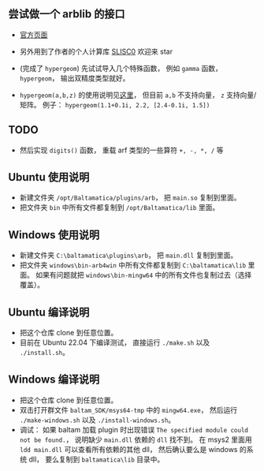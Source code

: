 ## 尝试做一个 arblib 的接口
* [官方页面](https://arblib.org/)
* 另外用到了作者的个人计算库 [SLISC0](https://github.com/MacroUniverse/SLISC0) 欢迎来 star

* (完成了 `hypergeom`) 先试试导入几个特殊函数， 例如 `gamma` 函数， `hypergeom`， 输出双精度类型就好。
* `hypergeom(a,b,z)` 的使用说明见[这里](https://www.mathworks.com/help/symbolic/hypergeom.html)， 但目前 `a,b` 不支持向量， `z` 支持向量/矩阵。 例子： `hypergeom(1.1+0.1i, 2.2, [2.4-0.1i, 1.5])`

## TODO
* 然后实现 `digits()` 函数， 重载 arf 类型的一些算符 `+, -, *, /` 等

## Ubuntu 使用说明
* 新建文件夹 `/opt/Baltamatica/plugins/arb`， 把 `main.so` 复制到里面。
* 把文件夹 `bin` 中所有文件都复制到 `/opt/Baltamatica/lib` 里面。

## Windows 使用说明
* 新建文件夹 `C:\baltamatica\plugins\arb`， 把 `main.dll` 复制到里面。
* 把文件夹 `windows\bin-arb4win` 中所有文件都复制到 `C:\baltamatica\lib` 里面。 如果有问题就把 `windows\bin-mingw64` 中的所有文件也复制过去（选择覆盖）。

## Ubuntu 编译说明
* 把这个仓库 clone 到任意位置。
* 目前在 Ubuntu 22.04 下编译测试， 直接运行 `./make.sh` 以及 `./install.sh`。

## Windows 编译说明
* 把这个仓库 clone 到任意位置。
* 双击打开群文件 `baltam_SDK/msys64-tmp` 中的 `mingw64.exe`， 然后运行 `./make-windows.sh` 以及 `./install-windows.sh`。
* 调试： 如果 baltam 加载 plugin 时出现错误 `The specified module could not be found.`， 说明缺少 `main.dll` 依赖的 `dll` 找不到。 在 msys2 里面用 `ldd main.dll` 可以查看所有依赖的其他 dll， 然后确认要么是 windows 的系统 dll， 要么复制到 `baltamatica\lib` 目录中。
